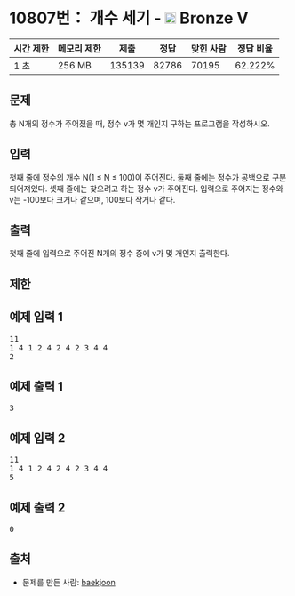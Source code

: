 # 10807번： 개수 세기 - <img src="https://static.solved.ac/tier_small/1.svg" style="height:20px" /> Bronze V



| 시간 제한 | 메모리 제한 | 제출 | 정답 | 맞힌 사람 | 정답 비율 |
| --- | --- | --- | --- | --- | --- |
| 1 초 | 256 MB | 135139 | 82786 | 70195 | 62.222% |
## 문제

총 N개의 정수가 주어졌을 때, 정수 v가 몇 개인지 구하는 프로그램을 작성하시오.

## 입력

첫째 줄에 정수의 개수 N(1 ≤ N ≤ 100)이 주어진다. 둘째 줄에는 정수가 공백으로 구분되어져있다. 셋째 줄에는 찾으려고 하는 정수 v가 주어진다. 입력으로 주어지는 정수와 v는 -100보다 크거나 같으며, 100보다 작거나 같다.

## 출력

첫째 줄에 입력으로 주어진 N개의 정수 중에 v가 몇 개인지 출력한다.

## 제한

## 예제 입력 1

<pre>11
1 4 1 2 4 2 4 2 3 4 4
2
</pre>
## 예제 출력 1

<pre>3
</pre>
## 예제 입력 2

<pre>11
1 4 1 2 4 2 4 2 3 4 4
5
</pre>
## 예제 출력 2

<pre>0
</pre>
## 출처

- 문제를 만든 사람: [baekjoon](/user/baekjoon)